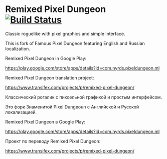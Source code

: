 Remixed Pixel Dungeon [![Build Status](https://travis-ci.org/wariotx/pixel-dungeon-remix.svg?branch=master)](https://travis-ci.org/wariotx/pixel-dungeon-remix)
=====================

Classic roguelike with pixel graphics and simple interface.

This is fork of Famous Pixel Dungeon featuring English and Russian localization.

Remixed Pixel Dungeon in Google Play: 

https://play.google.com/store/apps/details?id=com.nyrds.pixeldungeon.ml

Remixed Pixel Dungeon translation project:

https://www.transifex.com/projects/p/remixed-pixel-dungeon/

Классический рогалик с пиксельной графикой и простым интерфейсом.

Это форк Знаменитой Pixel Dungeoun с Английской и Русской локализацией.

Remixed Pixel Dungeon в Google Play: 

https://play.google.com/store/apps/details?id=com.nyrds.pixeldungeon.ml

Проект по переводу Remixed Pixel Dungeon:

https://www.transifex.com/projects/p/remixed-pixel-dungeon/

